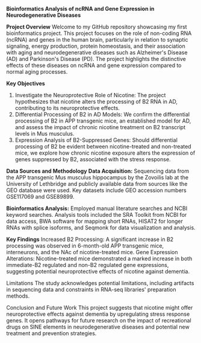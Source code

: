 
**Bioinformatics Analysis of ncRNA and Gene Expression in Neurodegenerative Diseases**

**Project Overview**
Welcome to my GitHub repository showcasing my first bioinformatics project. This project focuses on the role of non-coding RNA (ncRNA) and genes in the human brain, particularly in relation to synaptic signaling, energy production, protein homeostasis, and their association with aging and neurodegenerative diseases such as Alzheimer's Disease (AD) and Parkinson's Disease (PD). The project highlights the distinctive effects of these diseases on ncRNA and gene expression compared to normal aging processes.

**Key Objectives**
1. Investigate the Neuroprotective Role of Nicotine: The project hypothesizes that nicotine alters the processing of B2 RNA in AD, contributing to its neuroprotective effects.
2. Differential Processing of B2 in AD Models: We confirm the differential processing of B2 in APP transgenic mice, an established model for AD, and assess the impact of chronic nicotine treatment on B2 transcript levels in Mus musculus.
3. Expression Analysis of B2-Suppressed Genes: Should differential processing of B2 be evident between nicotine-treated and non-treated mice, we explore how chronic nicotine exposure alters the expression of genes suppressed by B2, associated with the stress response.

**Data Sources and Methodology**
**Data Acquisition:** Sequencing data from the APP transgenic Mus musculus hippocampus by the Zovoilis lab at the University of Lethbridge and publicly available data from sources like the GEO database were used. Key datasets include GEO accession numbers GSE117069 and GSE89899.

**Bioinformatics Analysis:** Employed manual literature searches and NCBI keyword searches. Analysis tools included the SRA Toolkit from NCBI for data access, BWA software for mapping short RNAs, HISAT2 for longer RNAs with splice isoforms, and Seqmonk for data visualization and analysis.

**Key Findings**
Increased B2 Processing: A significant increase in B2 processing was observed in 6-month-old APP transgenic mice, interneurons, and the NAc of nicotine-treated mice.
Gene Expression Alterations: Nicotine-treated mice demonstrated a marked increase in both immediate-B2 regulated and non-B2 regulated gene expressions, suggesting potential neuroprotective effects of nicotine against dementia.

Limitations
The study acknowledges potential limitations, including artifacts in sequencing data and constraints in RNA-seq libraries' preparation methods.

Conclusion and Future Work
This project suggests that nicotine might offer neuroprotective effects against dementia by upregulating stress response genes. It opens pathways for future research on the impact of recreational drugs on SINE elements in neurodegenerative diseases and potential new treatment and prevention strategies.
